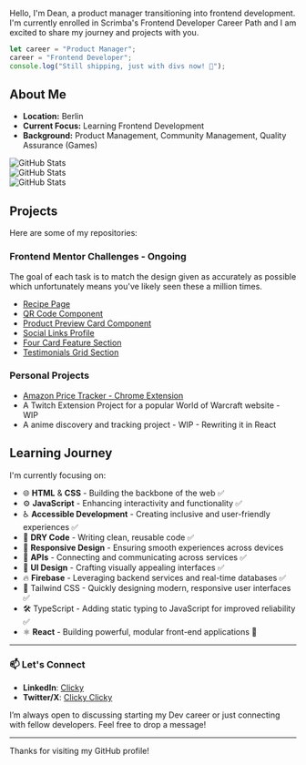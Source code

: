 Hello, I'm Dean, a product manager transitioning into frontend development. I'm currently enrolled in Scrimba's Frontend Developer Career Path and I am excited to share my journey and projects with you.

```javascript
let career = "Product Manager";
career = "Frontend Developer";
console.log("Still shipping, just with divs now! 🚀");
```

## About Me

- **Location:** Berlin
- **Current Focus:** Learning Frontend Development
- **Background:** Product Management, Community Management, Quality Assurance (Games)

![GitHub Stats](https://github-readme-stats.vercel.app/api/top-langs/?username=Kynjii&theme=gotham&show_icons=true&hide_border=true&layout=compact)<br>
![GitHub Stats](https://github-readme-stats.vercel.app/api?username=Kynjii&theme=gotham&show_icons=true&hide_border=true&count_private=true)<br>
![GitHub Stats](https://github-readme-streak-stats.herokuapp.com/?user=Kynjii&theme=gotham&hide_border=true)

## Projects

Here are some of my repositories:

### Frontend Mentor Challenges - Ongoing
The goal of each task is to match the design given as accurately as possible which unfortunately means you've likely seen these a million times.

- [Recipe Page](https://github.com/Kynjii/Recipe-page)
- [QR Code Component](https://github.com/Kynjii/QR-code-component)
- [Product Preview Card Component](https://github.com/Kynjii/Product-preview-card-component)
- [Social Links Profile](https://github.com/Kynjii/Social-links-profile)
- [Four Card Feature Section](https://github.com/Kynjii/Four-card-feature-section)
- [Testimonials Grid Section](https://github.com/Kynjii/Testimonials-Grid-Section)

### Personal Projects

- [Amazon Price Tracker - Chrome Extension](https://github.com/Kynjii/Amazon-to-Idealo-price-checker)
- A Twitch Extension Project for a popular World of Warcraft website - WIP
- A anime discovery and tracking project - WIP - Rewriting it in React

## Learning Journey

I'm currently focusing on:

- 🌐 **HTML** & **CSS** - Building the backbone of the web ✅
- ⚙️ **JavaScript** - Enhancing interactivity and functionality ✅
- ♿ **Accessible Development** - Creating inclusive and user-friendly experiences ✅
- 🔄 **DRY Code** - Writing clean, reusable code ✅
- 📱 **Responsive Design** - Ensuring smooth experiences across devices
- 🔌 **APIs** - Connecting and communicating across services ✅
- 🎨 **UI Design** - Crafting visually appealing interfaces ✅
- 🔥 **Firebase** - Leveraging backend services and real-time databases ✅
- 🎨 Tailwind CSS - Quickly designing modern, responsive user interfaces ✅
- 🛠️ TypeScript - Adding static typing to JavaScript for improved reliability ✅
- ⚛️ **React** - Building powerful, modular front-end applications 🔄

---

### 📫 Let's Connect

- **LinkedIn**: [Clicky](https://linkedin.com/in/deanburrowscm)
- **Twitter/X**: [Clicky Clicky](https://x.com/Dean_the_dev)

I’m always open to discussing starting my Dev career or just connecting with fellow developers. Feel free to drop a message!

---

Thanks for visiting my GitHub profile!
